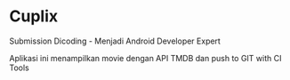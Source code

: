 # Cuplix
Submission Dicoding - Menjadi Android Developer Expert

Aplikasi ini menampilkan movie dengan API TMDB
dan push to GIT with CI Tools
